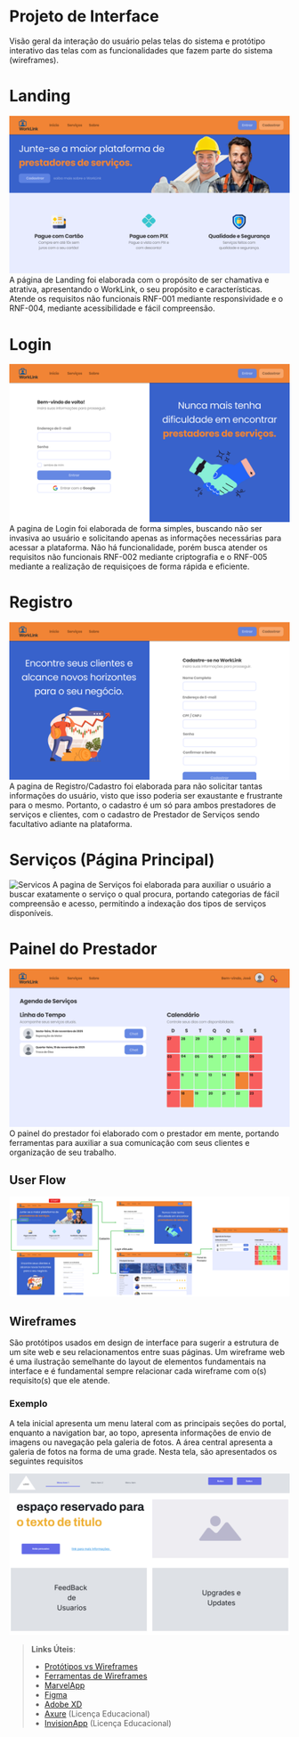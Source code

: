 
# Projeto de Interface

Visão geral da interação do usuário pelas telas do sistema e protótipo interativo das telas com as funcionalidades que fazem parte do sistema (wireframes).

# Landing
![Landing](img/pages/landing.png)
A página de Landing foi elaborada com o propósito de ser chamativa e atrativa, apresentando o WorkLink, o seu propósito e características.
Atende os requisitos não funcionais RNF-001 mediante responsividade e o RNF-004, mediante acessibilidade e fácil compreensão.

# Login
![Login](img/pages/login.png)
A pagina de Login foi elaborada de forma simples, buscando não ser invasiva ao usuário e solicitando apenas as informações necessárias para acessar a plataforma.
Não há funcionalidade, porém busca atender os requisitos não funcionais RNF-002	mediante criptografia e o RNF-005	mediante a realização de requisiçoes de forma rápida e eficiente.

# Registro
![Registro](img/pages/register.png)
A pagina de Registro/Cadastro foi elaborada para não solicitar tantas informações do usuário, visto que isso poderia ser exaustante e frustrante para o mesmo. Portanto, o cadastro é um só para ambos prestadores de serviços e clientes, com o cadastro de Prestador de Serviços sendo facultativo adiante na plataforma.

# Serviços (Página Principal)
![Servicos](img/pages/serviços.png)
A pagina de Serviços foi elaborada para auxiliar o usuário a buscar exatamente o serviço o qual procura, portando categorias de fácil compreensão e acesso, permitindo a indexação dos tipos de serviços disponíveis.

# Painel do Prestador
![Painel do Prestador](img/pages/painel.png)
O painel do prestador foi elaborado com o prestador em mente, portando ferramentas para auxiliar a sua comunicação com seus clientes e organização de seu trabalho.

## User Flow

![UserFlow](img/charts/userflow.png)

## Wireframes

São protótipos usados em design de interface para sugerir a estrutura de um site web e seu relacionamentos entre suas páginas. Um wireframe web é uma ilustração semelhante do layout de elementos fundamentais na interface e é fundamental sempre relacionar cada wireframe com o(s) requisito(s) que ele atende.

### Exemplo

A tela inicial apresenta um menu lateral com as principais seções do portal, enquanto a navigation bar, ao topo, apresenta informações de envio de imagens ou navegação pela galeria de fotos. A área central apresenta a galeria de fotos na forma de uma grade. Nesta tela, são apresentados os seguintes requisitos

![Exemplo de Wireframe](img/wireframe.png)

 
> **Links Úteis**:
> - [Protótipos vs Wireframes](https://www.nngroup.com/videos/prototypes-vs-wireframes-ux-projects/)
> - [Ferramentas de Wireframes](https://rockcontent.com/blog/wireframes/)
> - [MarvelApp](https://marvelapp.com/developers/documentation/tutorials/)
> - [Figma](https://www.figma.com/)
> - [Adobe XD](https://www.adobe.com/br/products/xd.html#scroll)
> - [Axure](https://www.axure.com/edu) (Licença Educacional)
> - [InvisionApp](https://www.invisionapp.com/) (Licença Educacional)
